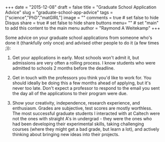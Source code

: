 +++
date = "2015-12-08"
draft = false
title = "Graduate School Application Advice"
slug = "graduate-school-app-advice"
tags = ["science","PhD","matGIRL"]
image = ""
comments = true	# set false to hide Disqus
share = true	# set false to hide share buttons
menu= ""		# set "main" to add this content to the main menu
author = "Raymond A Weitekamp"
+++

Some advice on your graduate school applications from someone who's done it (thankfully only once) and advised other people to do it (a few times ;)):

1. Get your applications in early. Most schools won't admit it, but admissions are very often a rolling process. I know students who were admitted to schools 2 months before the deadline.

2. Get in touch with the professors you think you'd like to work for. You should ideally be doing this a few months ahead of applying, but it's never too late. Don't expect a professor to respond to the email you sent the day all of the applications to their program were due.

3. Show your creativity, independence, research experience, and enthusiasm. Grades are subjective, test scores are mostly worthless. The most successful graduate students I interacted with at Caltech were not the ones with straight A's in undergrad - they were the ones who had been developing their experimental skills, taking challenging courses (where they might get a bad grade, but learn a lot), and actively thinking about bringing new ideas into their projects.